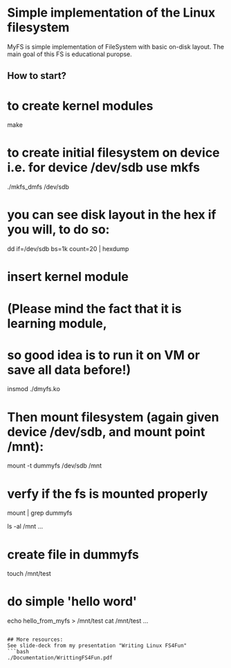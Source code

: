 # Simple implementation of the Linux filesystem
MyFS is simple implementation of FileSystem with basic on-disk layout.
The main goal of this FS is educational puropse.


## How to start?
# to create kernel modules
make

# to create initial filesystem on device i.e. for device /dev/sdb use mkfs
./mkfs_dmfs /dev/sdb

# you can see disk layout in the hex if you will, to do so:
dd if=/dev/sdb bs=1k count=20 | hexdump

# insert kernel module
# (Please mind the fact that it is learning module,
# so good idea is to run it on VM or save all data before!)
insmod ./dmyfs.ko

# Then mount filesystem (again given device /dev/sdb, and mount point /mnt):
mount -t dummyfs /dev/sdb /mnt

# verfy if the fs is mounted properly
mount | grep dummyfs

ls -al /mnt
...

# create file in dummyfs
touch /mnt/test

# do simple 'hello word'
echo hello_from_myfs > /mnt/test
cat /mnt/test
...
```

## More resources:
See slide-deck from my presentation "Writing Linux FS4Fun"
```bash
./Documentation/WrittingFS4Fun.pdf
```
